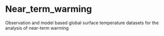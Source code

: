# Near_term_warming
Observation and model based global surface temperature datasets for the analysis of near-term warming
